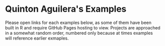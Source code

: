 <h1>Quinton Aguilera's Examples</h1>

Please open links for each examples below, as some of them have been built in R and require GitHub Pages hosting to view. Projects are approached in a somewhat random order, numbered only because at times examples will reference earlier exmaples.

